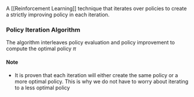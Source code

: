 A [[Reinforcement Learning]] technique that iterates over policies to create a strictly improving policy in each iteration.

### Policy Iteration Algorithm
The algorithm interleaves policy evaluation and policy improvement to compute the optimal policy $\pi$

#### Note
- It is proven that each iteration will either create the same policy or a more optimal policy. This is why we do not have to worry about iterating to a less optimal policy